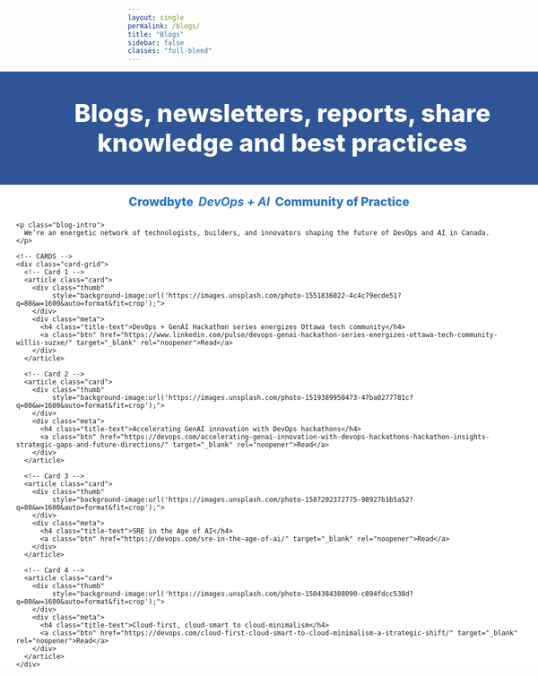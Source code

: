 ```yaml
---
layout: single
permalink: /blogs/
title: "Blogs"
sidebar: false
classes: "full-bleed"
---
```


<style>
/* Hide built-in page title; we use the hero heading */
.page__title { display:none !important; }

/* Hide Previous / Next pager on this page only */
.pagination, .pagination--pager { display:none !important; }

/* ===== Full-bleed helpers ===== */
.page.full-bleed .page__inner-wrap,
.page.full-bleed .page__content {
  max-width: none !important;
  padding-left: 0 !important;
  padding-right: 0 !important;
}
.full-bleed-row {
  width: 100vw;
  margin-left: calc(50% - 50vw);
  margin-right: calc(50% - 50vw);
}

/* ===== HERO (full width, centered) ===== */
.blog-hero {
  background:#2f5597;
  color:#fff;
  padding: clamp(28px,5vw,56px) 24px;
  text-align:center;
}
.blog-hero h1 {
  margin:0;
  font-weight:800;
  font-size: clamp(28px,4.6vw,56px);
  line-height:1.2;
  letter-spacing:.2px;
}

/* ===== BODY (full width) ===== */
.blog-body.full-bleed-row { background:#fff; }
.blog-inner {
  max-width: none;
  padding: 0 clamp(12px, 3vw, 48px);
  margin: 18px 0 64px;
}

/* Subtitle */
.blog-subtitle {
  text-align:center;
  font-weight: 800;
  color:#2874c7;
  font-size: clamp(18px, 2.2vw, 24px);
  margin: 8px 0 22px;
}

/* Intro */
.blog-intro {
  margin: 0 auto 24px;
  line-height: 1.5;
  max-width: 90ch;
  text-align: center;
}

/* ===== Card grid (edge-to-edge, responsive) ===== */
.card-grid {
  display:grid;
  grid-template-columns: repeat(auto-fit, minmax(280px, 1fr));
  gap: clamp(12px, 2vw, 28px);
}

/* Blog card */
.card {
  position: relative;
  border-radius: 18px;
  overflow: hidden;
  box-shadow: 0 8px 30px rgba(0,0,0,.06);
  background: #f6f8fb;
  min-height: 240px;
  display:flex;
  flex-direction:column;
  isolation:isolate;
}

/* Photo header (real images) */
.card .thumb {
  min-height: 200px;                 /* slightly taller for a more visual feel */
  background-size: cover;
  background-position: center;
  background-repeat: no-repeat;
  aspect-ratio: 16/9;                 /* consistent crop across cards */
}

/* Title + actions below the photo */
.card .meta {
  padding: 12px 14px 14px;
  display:grid;
  grid-template-columns: 1fr auto;
  gap: 10px;
  align-items:center;
  border-top: 1px solid rgba(0,0,0,.06);
}

/* SIMPLE TITLE: smaller + not bold */
.card .title-text {
  margin: 0;
  font-weight: 400;                  /* normal weight (not bold) */
  font-size: 0.95rem;                /* smaller text */
  line-height: 1.3;
  color: #1f2937;                    /* neutral dark */
}

@media (max-width: 520px){
  .card .title-text { font-size: 0.92rem; }
}
@media (min-width: 1100px){
  .card .title-text { font-size: 0.98rem; }
}

/* Button */
.card .btn {
  display:inline-block;
  line-height: 1;
  padding: 9px 13px;
  border-radius: 999px;
  background:#2f5597;
  color:#fff !important;
  text-decoration:none;
  font-weight:700;
  font-size:.88rem;
  transition: transform .05s ease, box-shadow .2s ease, background .2s ease;
  box-shadow: 0 4px 14px rgba(47,85,151,.22);
  white-space: nowrap;
}
.card .btn:hover { background:#2874c7; text-decoration:none; }
.card .btn:active { transform: translateY(1px); }
</style>

<!-- HERO -->
<div class="full-bleed-row blog-hero">
  <h1>Blogs, newsletters, reports, share knowledge and best practices</h1>
</div>

<!-- BODY -->
<div class="blog-body full-bleed-row">
  <div class="blog-inner">
    <div class="blog-subtitle">Crowdbyte&nbsp;&nbsp;<em><strong>DevOps + AI</strong></em>&nbsp;&nbsp;Community of Practice</div>

    <p class="blog-intro">
      We’re an energetic network of technologists, builders, and innovators shaping the future of DevOps and AI in Canada.
    </p>

    <!-- CARDS -->
    <div class="card-grid">
      <!-- Card 1 -->
      <article class="card">
        <div class="thumb"
             style="background-image:url('https://images.unsplash.com/photo-1551836022-4c4c79ecde51?q=80&w=1600&auto=format&fit=crop');">
        </div>
        <div class="meta">
          <h4 class="title-text">DevOps + GenAI Hackathon series energizes Ottawa tech community</h4>
          <a class="btn" href="https://www.linkedin.com/pulse/devops-genai-hackathon-series-energizes-ottawa-tech-community-willis-suzxe/" target="_blank" rel="noopener">Read</a>
        </div>
      </article>

      <!-- Card 2 -->
      <article class="card">
        <div class="thumb"
             style="background-image:url('https://images.unsplash.com/photo-1519389950473-47ba0277781c?q=80&w=1600&auto=format&fit=crop');">
        </div>
        <div class="meta">
          <h4 class="title-text">Accelerating GenAI innovation with DevOps hackathons</h4>
          <a class="btn" href="https://devops.com/accelerating-genai-innovation-with-devops-hackathons-hackathon-insights-strategic-gaps-and-future-directions/" target="_blank" rel="noopener">Read</a>
        </div>
      </article>

      <!-- Card 3 -->
      <article class="card">
        <div class="thumb"
             style="background-image:url('https://images.unsplash.com/photo-1587202372775-98927b1b5a52?q=80&w=1600&auto=format&fit=crop');">
        </div>
        <div class="meta">
          <h4 class="title-text">SRE in the Age of AI</h4>
          <a class="btn" href="https://devops.com/sre-in-the-age-of-ai/" target="_blank" rel="noopener">Read</a>
        </div>
      </article>

      <!-- Card 4 -->
      <article class="card">
        <div class="thumb"
             style="background-image:url('https://images.unsplash.com/photo-1504384308090-c894fdcc538d?q=80&w=1600&auto=format&fit=crop');">
        </div>
        <div class="meta">
          <h4 class="title-text">Cloud-first, cloud-smart to cloud-minimalism</h4>
          <a class="btn" href="https://devops.com/cloud-first-cloud-smart-to-cloud-minimalism-a-strategic-shift/" target="_blank" rel="noopener">Read</a>
        </div>
      </article>
    </div>
  </div>
</div>
